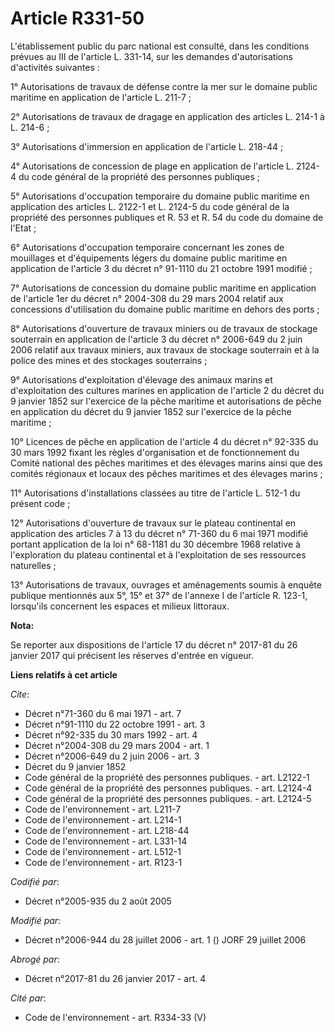 # Article R331-50

L'établissement public du parc national est consulté, dans les conditions prévues au III de l'article L. 331-14, sur les
demandes d'autorisations d'activités suivantes : 

1° Autorisations de travaux de défense contre la mer sur le domaine public maritime en application de l'article L. 211-7 ; 

2° Autorisations de travaux de dragage en application des articles L. 214-1 à L. 214-6 ; 

3° Autorisations d'immersion en application de l'article L. 218-44 ; 

4° Autorisations de concession de plage en application de l'article L. 2124-4 du code général de la propriété des personnes
publiques ; 

5° Autorisations d'occupation temporaire du domaine public maritime en application des articles L. 2122-1 et L. 2124-5 du
code général de la propriété des personnes publiques et R. 53 et R. 54 du code du domaine de l'Etat ; 

6° Autorisations d'occupation temporaire concernant les zones de mouillages et d'équipements légers du domaine public
maritime en application de l'article 3 du décret n° 91-1110 du 21 octobre 1991 modifié ; 

7° Autorisations de concession du domaine public maritime en application de l'article 1er du décret n° 2004-308 du 29 mars
2004 relatif aux concessions d'utilisation du domaine public maritime en dehors des ports ; 

8° Autorisations d'ouverture de travaux miniers ou de travaux de stockage souterrain en application de l'article 3 du décret
n° 2006-649 du 2 juin 2006 relatif aux travaux miniers, aux travaux de stockage souterrain et à la police des mines et des
stockages souterrains ; 

9° Autorisations d'exploitation d'élevage des animaux marins et d'exploitation des cultures marines en application de
l'article 2 du décret du 9 janvier 1852 sur l'exercice de la pêche maritime et autorisations de pêche en application du
décret du 9 janvier 1852 sur l'exercice de la pêche maritime ; 

10° Licences de pêche en application de l'article 4 du décret n° 92-335 du 30 mars 1992 fixant les règles d'organisation et
de fonctionnement du Comité national des pêches maritimes et des élevages marins ainsi que des comités régionaux et locaux
des pêches maritimes et des élevages marins ; 

11° Autorisations d'installations classées au titre de l'article L. 512-1 du présent code ; 

12° Autorisations d'ouverture de travaux sur le plateau continental en application des articles 7 à 13 du décret n° 71-360 du
6 mai 1971 modifié portant application de la loi n° 68-1181 du 30 décembre 1968 relative à l'exploration du plateau
continental et à l'exploitation de ses ressources naturelles ; 

13° Autorisations de travaux, ouvrages et aménagements soumis à enquête publique mentionnés aux 5°, 15° et 37° de l'annexe I
de l'article R. 123-1, lorsqu'ils concernent les espaces et milieux littoraux.

**Nota:**

Se reporter aux dispositions de l'article 17 du décret n° 2017-81 du 26 janvier 2017 qui précisent les réserves d'entrée en
vigueur.

**Liens relatifs à cet article**

_Cite_:

  - Décret n°71-360 du 6 mai 1971 - art. 7
  - Décret n°91-1110 du 22 octobre 1991 - art. 3
  - Décret n°92-335 du 30 mars 1992 - art. 4
  - Décret n°2004-308 du 29 mars 2004 - art. 1
  - Décret n°2006-649 du 2 juin 2006 - art. 3
  - Décret du 9 janvier 1852
  - Code général de la propriété des personnes publiques. - art. L2122-1
  - Code général de la propriété des personnes publiques. - art. L2124-4
  - Code général de la propriété des personnes publiques. - art. L2124-5
  - Code de l'environnement - art. L211-7
  - Code de l'environnement - art. L214-1
  - Code de l'environnement - art. L218-44
  - Code de l'environnement - art. L331-14
  - Code de l'environnement - art. L512-1
  - Code de l'environnement - art. R123-1

_Codifié par_:

  - Décret n°2005-935 du 2 août 2005

_Modifié par_:

  - Décret n°2006-944 du 28 juillet 2006 - art. 1 () JORF 29 juillet 2006

_Abrogé par_:

  - Décret n°2017-81 du 26 janvier 2017 - art. 4

_Cité par_:

  - Code de l'environnement - art. R334-33 (V)
